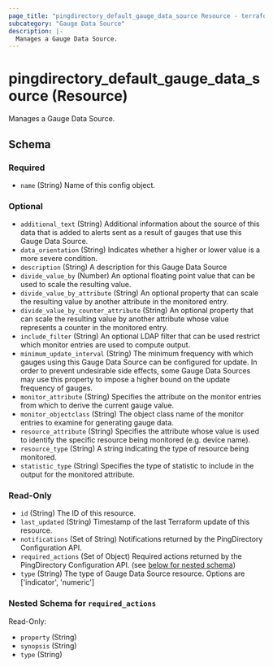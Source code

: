 ```yaml
---
page_title: "pingdirectory_default_gauge_data_source Resource - terraform-provider-pingdirectory"
subcategory: "Gauge Data Source"
description: |-
  Manages a Gauge Data Source.
---
```


# pingdirectory_default_gauge_data_source (Resource)

Manages a Gauge Data Source.



<!-- schema generated by tfplugindocs -->
## Schema

### Required

- `name` (String) Name of this config object.

### Optional

- `additional_text` (String) Additional information about the source of this data that is added to alerts sent as a result of gauges that use this Gauge Data Source.
- `data_orientation` (String) Indicates whether a higher or lower value is a more severe condition.
- `description` (String) A description for this Gauge Data Source
- `divide_value_by` (Number) An optional floating point value that can be used to scale the resulting value.
- `divide_value_by_attribute` (String) An optional property that can scale the resulting value by another attribute in the monitored entry.
- `divide_value_by_counter_attribute` (String) An optional property that can scale the resulting value by another attribute whose value represents a counter in the monitored entry.
- `include_filter` (String) An optional LDAP filter that can be used restrict which monitor entries are used to compute output.
- `minimum_update_interval` (String) The minimum frequency with which gauges using this Gauge Data Source can be configured for update. In order to prevent undesirable side effects, some Gauge Data Sources may use this property to impose a higher bound on the update frequency of gauges.
- `monitor_attribute` (String) Specifies the attribute on the monitor entries from which to derive the current gauge value.
- `monitor_objectclass` (String) The object class name of the monitor entries to examine for generating gauge data.
- `resource_attribute` (String) Specifies the attribute whose value is used to identify the specific resource being monitored (e.g. device name).
- `resource_type` (String) A string indicating the type of resource being monitored.
- `statistic_type` (String) Specifies the type of statistic to include in the output for the monitored attribute.

### Read-Only

- `id` (String) The ID of this resource.
- `last_updated` (String) Timestamp of the last Terraform update of this resource.
- `notifications` (Set of String) Notifications returned by the PingDirectory Configuration API.
- `required_actions` (Set of Object) Required actions returned by the PingDirectory Configuration API. (see [below for nested schema](#nestedatt--required_actions))
- `type` (String) The type of Gauge Data Source resource. Options are ['indicator', 'numeric']

<a id="nestedatt--required_actions"></a>
### Nested Schema for `required_actions`

Read-Only:

- `property` (String)
- `synopsis` (String)
- `type` (String)



